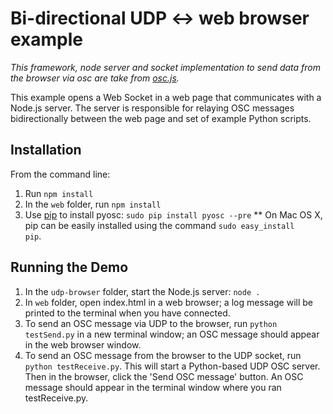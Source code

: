 # Bi-directional UDP <-> web browser example

*This framework, node server and socket implementation to send data from the browser via osc are take from [osc.js](https://github.com/colinbdclark/osc.js).*

This example opens a Web Socket in a web page that communicates with a Node.js server.
The server is responsible for relaying OSC messages bidirectionally between the web page and set of
example Python scripts.

## Installation

From the command line:
1. Run <code>npm install</code>
2. In the <code>web</code> folder, run <code>npm install</code>
3. Use [pip](https://pypi.python.org/pypi/pip) to install pyosc: <code>sudo pip install pyosc --pre</code>
** On Mac OS X, pip can be easily installed using the command <code>sudo easy_install pip</code>.

## Running the Demo

1. In the <code>udp-browser</code> folder, start the Node.js server: <code>node .</code>
2. In <code>web</code> folder, open index.html in a web browser; a log message will be printed to the terminal when you have connected.
3. To send an OSC message via UDP to the browser, run <code>python testSend.py</code> in a new terminal window; an OSC message should appear in the web browser window.
4. To send an OSC message from the browser to the UDP socket, run <code>python testReceive.py</code>. This will start a Python-based UDP OSC server. Then in the browser, click the 'Send OSC message' button. An OSC message should appear in the terminal window where you ran testReceive.py.
